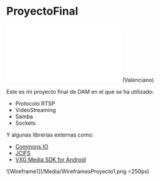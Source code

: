 # ProyectoFinal

![Memoria](/Media/MemoriaProyecto.pdf) (Valenciano)

Este es mi proyecto final de DAM en el que se ha utilizado:

- Protocolo RTSP
- VideoStreaming
- Samba
- Sockets

Y algunas librerías externas como:

- [Commons IO](https://commons.apache.org/proper/commons-io/)
- [JCIFS](https://jcifs.samba.org)
- [VXG Media SDK for Android](https://github.com/VideoExpertsGroup/VXG.Media.SDK.Android)

![Wireframe1](/Media/WireframesProyecto1.png =250px)
